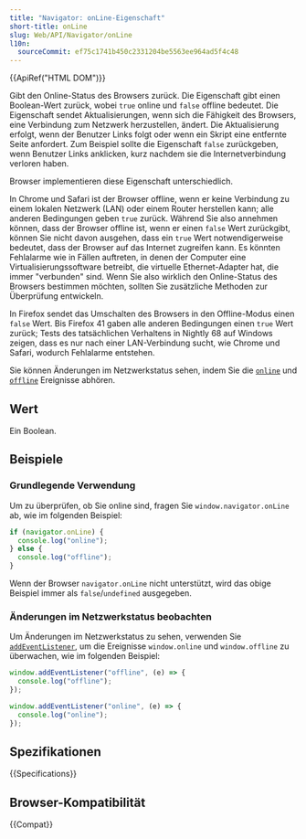 ```yaml
---
title: "Navigator: onLine-Eigenschaft"
short-title: onLine
slug: Web/API/Navigator/onLine
l10n:
  sourceCommit: ef75c1741b450c2331204be5563ee964ad5f4c48
---
```


{{ApiRef("HTML DOM")}}

Gibt den Online-Status des Browsers zurück. Die Eigenschaft gibt einen Boolean-Wert zurück, wobei `true` online und `false` offline bedeutet. Die Eigenschaft sendet Aktualisierungen, wenn sich die Fähigkeit des Browsers, eine Verbindung zum Netzwerk herzustellen, ändert. Die Aktualisierung erfolgt, wenn der Benutzer Links folgt oder wenn ein Skript eine entfernte Seite anfordert. Zum Beispiel sollte die Eigenschaft `false` zurückgeben, wenn Benutzer Links anklicken, kurz nachdem sie die Internetverbindung verloren haben.

Browser implementieren diese Eigenschaft unterschiedlich.

In Chrome und Safari ist der Browser offline, wenn er keine Verbindung zu einem lokalen Netzwerk (LAN) oder einem Router herstellen kann; alle anderen Bedingungen geben `true` zurück. Während Sie also annehmen können, dass der Browser offline ist, wenn er einen `false` Wert zurückgibt, können Sie nicht davon ausgehen, dass ein `true` Wert notwendigerweise bedeutet, dass der Browser auf das Internet zugreifen kann. Es könnten Fehlalarme wie in Fällen auftreten, in denen der Computer eine Virtualisierungssoftware betreibt, die virtuelle Ethernet-Adapter hat, die immer "verbunden" sind. Wenn Sie also wirklich den Online-Status des Browsers bestimmen möchten, sollten Sie zusätzliche Methoden zur Überprüfung entwickeln.

In Firefox sendet das Umschalten des Browsers in den Offline-Modus einen `false` Wert. Bis Firefox 41 gaben alle anderen Bedingungen einen `true` Wert zurück; Tests des tatsächlichen Verhaltens in Nightly 68 auf Windows zeigen, dass es nur nach einer LAN-Verbindung sucht, wie Chrome und Safari, wodurch Fehlalarme entstehen.

Sie können Änderungen im Netzwerkstatus sehen, indem Sie die [`online`](/de/docs/Web/API/Window/online_event) und [`offline`](/de/docs/Web/API/Window/offline_event) Ereignisse abhören.

## Wert

Ein Boolean.

## Beispiele

### Grundlegende Verwendung

Um zu überprüfen, ob Sie online sind, fragen Sie `window.navigator.onLine` ab, wie im folgenden Beispiel:

```js
if (navigator.onLine) {
  console.log("online");
} else {
  console.log("offline");
}
```

Wenn der Browser `navigator.onLine` nicht unterstützt, wird das obige Beispiel immer als `false`/`undefined` ausgegeben.

### Änderungen im Netzwerkstatus beobachten

Um Änderungen im Netzwerkstatus zu sehen, verwenden Sie [`addEventListener`](/de/docs/Web/API/EventTarget/addEventListener), um die Ereignisse `window.online` und `window.offline` zu überwachen, wie im folgenden Beispiel:

```js
window.addEventListener("offline", (e) => {
  console.log("offline");
});

window.addEventListener("online", (e) => {
  console.log("online");
});
```

## Spezifikationen

{{Specifications}}

## Browser-Kompatibilität

{{Compat}}
